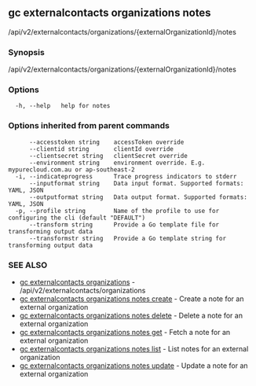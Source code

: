 ## gc externalcontacts organizations notes

/api/v2/externalcontacts/organizations/{externalOrganizationId}/notes

### Synopsis

/api/v2/externalcontacts/organizations/{externalOrganizationId}/notes

### Options

```
  -h, --help   help for notes
```

### Options inherited from parent commands

```
      --accesstoken string    accessToken override
      --clientid string       clientId override
      --clientsecret string   clientSecret override
      --environment string    environment override. E.g. mypurecloud.com.au or ap-southeast-2
  -i, --indicateprogress      Trace progress indicators to stderr
      --inputformat string    Data input format. Supported formats: YAML, JSON
      --outputformat string   Data output format. Supported formats: YAML, JSON
  -p, --profile string        Name of the profile to use for configuring the cli (default "DEFAULT")
      --transform string      Provide a Go template file for transforming output data
      --transformstr string   Provide a Go template string for transforming output data
```

### SEE ALSO

* [gc externalcontacts organizations](gc_externalcontacts_organizations.html)	 - /api/v2/externalcontacts/organizations
* [gc externalcontacts organizations notes create](gc_externalcontacts_organizations_notes_create.html)	 - Create a note for an external organization
* [gc externalcontacts organizations notes delete](gc_externalcontacts_organizations_notes_delete.html)	 - Delete a note for an external organization
* [gc externalcontacts organizations notes get](gc_externalcontacts_organizations_notes_get.html)	 - Fetch a note for an external organization
* [gc externalcontacts organizations notes list](gc_externalcontacts_organizations_notes_list.html)	 - List notes for an external organization
* [gc externalcontacts organizations notes update](gc_externalcontacts_organizations_notes_update.html)	 - Update a note for an external organization


